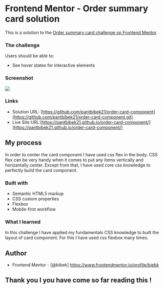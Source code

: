 # Frontend Mentor - Order summary card solution

This is a solution to the [Order summary card challenge on Frontend Mentor](https://www.frontendmentor.io/challenges/order-summary-component-QlPmajDUj).

### The challenge

Users should be able to:

- See hover states for interactive elements

### Screenshot

![](./screenshot.jpg)

### Links

- Solution URL: [https://github.com/pantbibek21/order-card-component](https://github.com/pantbibek21/order-card-component.git)
- Live Site URL:[https://pantbibek21.github.io/order-card-component/](https://pantbibek21.github.io/order-card-component/)

## My process
In order to center the card component I have used css flex in the body. CSS flex can be very handy when it comes to put any items vertically and horizantally center. Except from that, I have used core css knowledge to perfectly build the card component.

### Built with
- Semantic HTML5 markup
- CSS custom properties
- Flexbox
- Mobile-first workflow

### What I learned
In this challenge I have applied my fundamentals CSS knowledge to built the layout of card 
component. For this I have used css flexbox many times. 


## Author
- Frontend Mentor - [@bibek] https://www.frontendmentor.io/profile/biebk
##  Thank you I you have come so far reading this ! 




